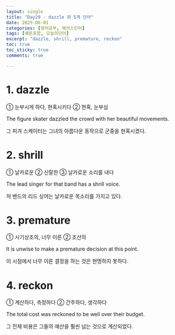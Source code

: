 ```yaml
---
layout: single
title: "Day29 - dazzle 외 5개 단어"
date: 2025-06-01
categories: [영어공부, 해커스단어]
tags: [예문포함, 오늘의단어]
excerpt: "dazzle, shrill, premature, reckon"
toc: true
toc_sticky: true
comments: true

---
```


# 1. dazzle
① 눈부시게 하다, 현혹시키다 ② 현혹, 눈부심

The figure skater dazzled the crowd with her beautiful movements.

그 피겨 스케이터는 그녀의 아름다운 동작으로 군중을 현혹시켰다.

# 2. shrill
① 날카로운 ② 신랄한 ③ 날카로운 소리를 내다

The lead singer for that band has a shrill voice.

저 밴드의 리드 싱어는 날카로운 목소리를 가지고 있다.

# 3. premature
① 시기상조의, 너무 이른 ② 조산의

It is unwise to make a premature decision at this point.

이 시점에서 너무 이른 결정을 하는 것은 현명하지 못하다.

# 4. reckon
① 계산하다, 측정하다 ② 간주하다, 생각하다

The total cost was reckoned to be well over their budget.

그 전체 비용은 그들의 예산을 훨씬 넘는 것으로 계산되었다.